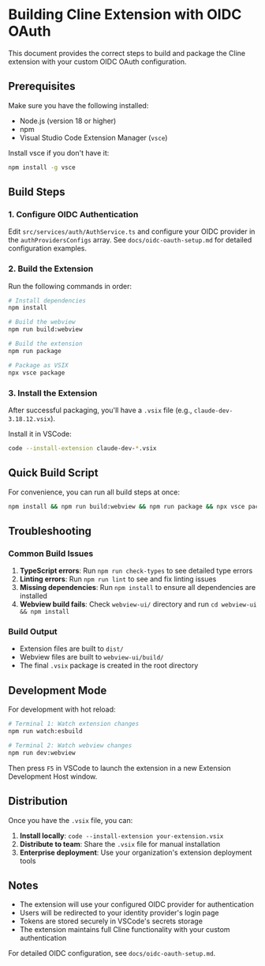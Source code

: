 # Building Cline Extension with OIDC OAuth

This document provides the correct steps to build and package the Cline extension with your custom OIDC OAuth configuration.

## Prerequisites

Make sure you have the following installed:
- Node.js (version 18 or higher)
- npm
- Visual Studio Code Extension Manager (`vsce`)

Install vsce if you don't have it:
```bash
npm install -g vsce
```

## Build Steps

### 1. Configure OIDC Authentication

Edit `src/services/auth/AuthService.ts` and configure your OIDC provider in the `authProvidersConfigs` array. See `docs/oidc-oauth-setup.md` for detailed configuration examples.

### 2. Build the Extension

Run the following commands in order:

```bash
# Install dependencies
npm install

# Build the webview
npm run build:webview

# Build the extension
npm run package

# Package as VSIX
npx vsce package
```

### 3. Install the Extension

After successful packaging, you'll have a `.vsix` file (e.g., `claude-dev-3.18.12.vsix`).

Install it in VSCode:
```bash
code --install-extension claude-dev-*.vsix
```

## Quick Build Script

For convenience, you can run all build steps at once:

```bash
npm install && npm run build:webview && npm run package && npx vsce package
```

## Troubleshooting

### Common Build Issues

1. **TypeScript errors**: Run `npm run check-types` to see detailed type errors
2. **Linting errors**: Run `npm run lint` to see and fix linting issues
3. **Missing dependencies**: Run `npm install` to ensure all dependencies are installed
4. **Webview build fails**: Check `webview-ui/` directory and run `cd webview-ui && npm install`

### Build Output

- Extension files are built to `dist/`
- Webview files are built to `webview-ui/build/`
- The final `.vsix` package is created in the root directory

## Development Mode

For development with hot reload:

```bash
# Terminal 1: Watch extension changes
npm run watch:esbuild

# Terminal 2: Watch webview changes
npm run dev:webview
```

Then press `F5` in VSCode to launch the extension in a new Extension Development Host window.

## Distribution

Once you have the `.vsix` file, you can:

1. **Install locally**: `code --install-extension your-extension.vsix`
2. **Distribute to team**: Share the `.vsix` file for manual installation
3. **Enterprise deployment**: Use your organization's extension deployment tools

## Notes

- The extension will use your configured OIDC provider for authentication
- Users will be redirected to your identity provider's login page
- Tokens are stored securely in VSCode's secrets storage
- The extension maintains full Cline functionality with your custom authentication

For detailed OIDC configuration, see `docs/oidc-oauth-setup.md`.
